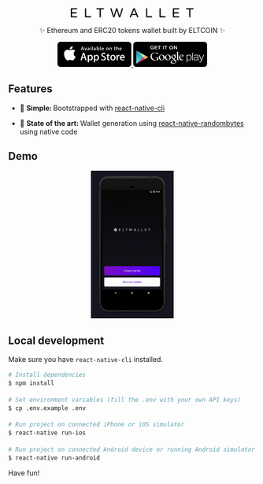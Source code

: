 <div align="center">
  <p>
    <img src="assets/logo.png" width="250" />
  </p>
  <p>
    ✨ Ethereum and ERC20 tokens wallet built by ELTCOIN ✨
  </p>
  <p>
    <a href="https://wallet.means.com">
    <img src="assets/app_store.svg" width="150"/>
  </a>
  <a href="https://play.google.com/store/apps/details?id=com.means.wallet">
    <img src="assets/play_store.svg" width="150"/>
  </a>
  </p>
</div>

## Features

* 🔩 <strong>Simple: </strong>Bootstrapped with
  [react-native-cli](https://github.com/facebook/react-native)

* 💯 <strong>State of the art: </strong> Wallet generation using
  [react-native-randombytes](https://github.com/mvayngrib/react-native-randombytes)
  using native code

## Demo

<div align="center">
  <img src="assets/demo.gif" height="300" />
</div>

## Local development

Make sure you have `react-native-cli` installed.

```bash
# Install dependencies
$ npm install

# Set environment variables (fill the .env with your own API keys)
$ cp .env.example .env

# Run project on connected iPhone or iOS simulator
$ react-native run-ios

# Run project on connected Android device or running Android simulator
$ react-native run-android
```

Have fun!
